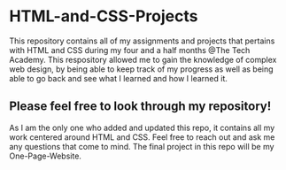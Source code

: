 # HTML-and-CSS-Projects
This repository contains all of my assignments and projects that pertains with HTML and CSS during my four and a half months @The Tech Academy. 
This respository allowed me to gain the knowledge of complex web design, by being able to keep track of my progress as well as being able to go back and see what I learned and how I learned it. 

## Please feel free to look through my repository!
As I am the only one who added and updated this repo, it contains all my work centered around HTML and CSS. Feel free to reach out and ask me any questions that come to mind. The final project in this repo will be my One-Page-Website.
